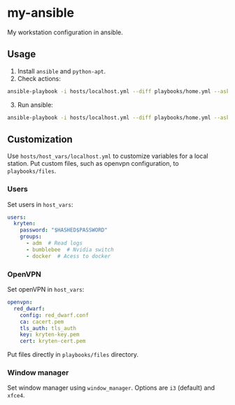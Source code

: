# my-ansible #
My workstation configuration in ansible.

## Usage ##

1. Install `ansible` and `python-apt`.
2. Check actions:

```sh
ansible-playbook -i hosts/localhost.yml --diff playbooks/home.yml --ask-become-pass --check
```

3. Run ansible:

```sh
ansible-playbook -i hosts/localhost.yml --diff playbooks/home.yml --ask-become-pass
```

## Customization ##
Use `hosts/host_vars/localhost.yml` to customize variables for a local station.
Put custom files, such as openvpn configuration, to `playbooks/files`.

### Users ###
Set users in `host_vars`:

```yaml
users:
  kryten:
    password: "$HASHED$PASSWORD"
    groups:
      - adm  # Read logs
      - bumblebee  # Nvidia switch
      - docker  # Acess to docker
```

### OpenVPN ###
Set openVPN in `host_vars`:

```yaml
openvpn:
  red_dwarf:
    config: red_dwarf.conf
    ca: cacert.pem
    tls_auth: tls_auth
    key: kryten-key.pem
    cert: kryten-cert.pem
```

Put files directly in `playbooks/files` directory.

### Window manager ###
Set window manager using `window_manager`.
Options are `i3` (default) and `xfce4`.
